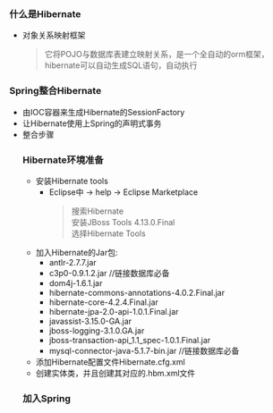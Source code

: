 ### 什么是Hibernate
  + 对象关系映射框架
    > 它将POJO与数据库表建立映射关系，是一个全自动的orm框架，hibernate可以自动生成SQL语句，自动执行

### Spring整合Hibernate
  + 由IOC容器来生成Hibernate的SessionFactory
  + 让Hibernate使用上Spring的声明式事务
  + 整合步骤
    ### Hibernate环境准备
      + 安装Hibernate tools
        + Eclipse中 -> help -> Eclipse Marketplace
          > 搜索Hibernate<br>
            安装JBoss Tools 4.13.0.Final<br>
            选择Hibernate Tools
      + 加入Hibernate的Jar包:
        + antlr-2.7.7.jar
        + c3p0-0.9.1.2.jar //链接数据库必备
        + dom4j-1.6.1.jar
        + hibernate-commons-annotations-4.0.2.Final.jar
        + hibernate-core-4.2.4.Final.jar
        + hibernate-jpa-2.0-api-1.0.1.Final.jar
        + javassist-3.15.0-GA.jar
        + jboss-logging-3.1.0.GA.jar
        + jboss-transaction-api_1.1_spec-1.0.1.Final.jar
        + mysql-connector-java-5.1.7-bin.jar //链接数据库必备
      + 添加Hibernate配置文件Hibernate.cfg.xml
      + 创建实体类，并且创建其对应的.hbm.xml文件
    ### 加入Spring
      
